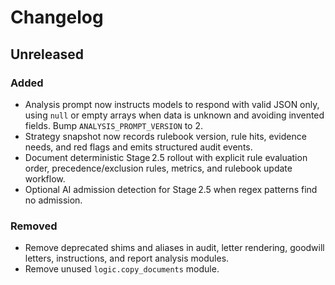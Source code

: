 # Changelog

## Unreleased
### Added
- Analysis prompt now instructs models to respond with valid JSON only, using `null` or empty arrays when data is unknown and avoiding invented fields. Bump `ANALYSIS_PROMPT_VERSION` to 2.
- Strategy snapshot now records rulebook version, rule hits, evidence needs, and red flags and emits structured audit events.
- Document deterministic Stage 2.5 rollout with explicit rule evaluation order, precedence/exclusion rules, metrics, and rulebook update workflow.
- Optional AI admission detection for Stage 2.5 when regex patterns find no admission.
### Removed
- Remove deprecated shims and aliases in audit, letter rendering, goodwill letters, instructions, and report analysis modules.
- Remove unused `logic.copy_documents` module.
